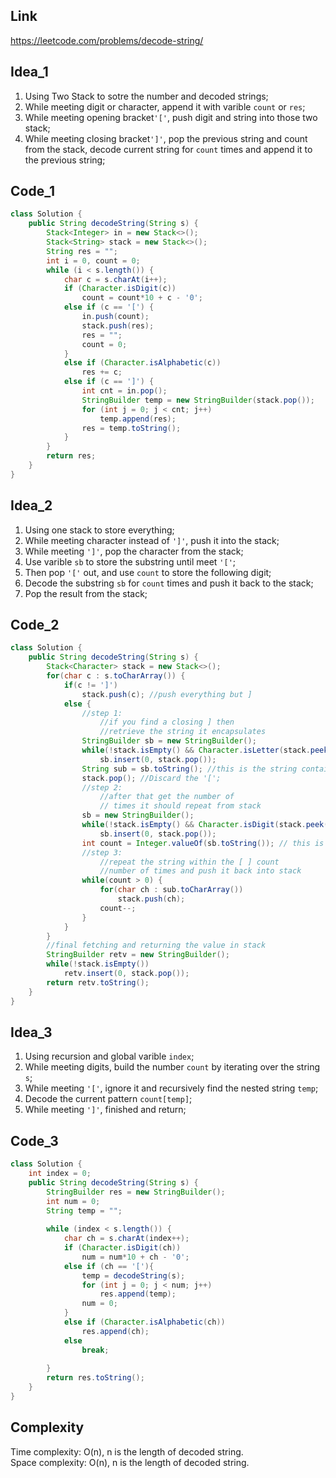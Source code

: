 
## Link

https://leetcode.com/problems/decode-string/

## Idea_1

1. Using Two Stack to sotre the number and decoded strings;
2. While meeting digit or character, append it with varible ```count``` or ```res```;
3. While meeting opening bracket```'['```, push digit and string into those two stack;
4. While meeting closing bracket```']'```, pop the previous string  and count from the stack, decode current string for ```count``` times and append it to the previous string;

## Code_1

```java
class Solution {
    public String decodeString(String s) {
        Stack<Integer> in = new Stack<>();
        Stack<String> stack = new Stack<>();
        String res = "";
        int i = 0, count = 0;
        while (i < s.length()) {
            char c = s.charAt(i++);
            if (Character.isDigit(c))
                count = count*10 + c - '0';
            else if (c == '[') {
                in.push(count);
                stack.push(res);
                res = "";
                count = 0;
            }
            else if (Character.isAlphabetic(c))
                res += c;
            else if (c == ']') {
                int cnt = in.pop();
                StringBuilder temp = new StringBuilder(stack.pop());
                for (int j = 0; j < cnt; j++) 
                    temp.append(res);
                res = temp.toString();
            }
        }
        return res;
    }
}
```

## Idea_2

1. Using one stack to store everything;
2. While meeting character instead of ```']'```, push it into the stack;
3. While meeting ```']'```, pop the character from the stack;
4. Use varible ```sb``` to store the substring until meet ```'['```;
5. Then pop ```'['``` out, and use ```count``` to store the following digit;
6. Decode the substring ```sb``` for ```count``` times and push it back to the stack;
7. Pop the result from the stack;

## Code_2

```java
class Solution {
    public String decodeString(String s) {
        Stack<Character> stack = new Stack<>();
        for(char c : s.toCharArray()) {
            if(c != ']') 
                stack.push(c); //push everything but ]
            else {
                //step 1: 
                    //if you find a closing ] then 
                    //retrieve the string it encapsulates
                StringBuilder sb = new StringBuilder();
                while(!stack.isEmpty() && Character.isLetter(stack.peek()))
                    sb.insert(0, stack.pop());
                String sub = sb.toString(); //this is the string contained in [ ]
                stack.pop(); //Discard the '[';
                //step 2: 
                    //after that get the number of
                    // times it should repeat from stack
                sb = new StringBuilder();
                while(!stack.isEmpty() && Character.isDigit(stack.peek()))
                    sb.insert(0, stack.pop());
                int count = Integer.valueOf(sb.toString()); // this is the number
                //step 3: 
                    //repeat the string within the [ ] count 
                    //number of times and push it back into stack
                while(count > 0) {
                    for(char ch : sub.toCharArray())  
                        stack.push(ch);
                    count--;
                }
            }
        }
        //final fetching and returning the value in stack 
        StringBuilder retv = new StringBuilder();
        while(!stack.isEmpty())
            retv.insert(0, stack.pop());
        return retv.toString();
    }
}
```

## Idea_3

1. Using recursion and global varible ```index```;
2. While meeting digits, build the number ```count``` by iterating over the string ```s```;
3. While meeting ```'['```, ignore it and recursively find the nested string ```temp```;
4. Decode the current pattern ```count[temp]```;
5. While meeting ```']'```, finished and return;
   

## Code_3

```java
class Solution {
    int index = 0;
    public String decodeString(String s) {
        StringBuilder res = new StringBuilder();
        int num = 0;
        String temp = "";
        
        while (index < s.length()) {
            char ch = s.charAt(index++);
            if (Character.isDigit(ch))
                num = num*10 + ch - '0';
            else if (ch == '['){
                temp = decodeString(s);
                for (int j = 0; j < num; j++)
                    res.append(temp);
                num = 0;
            }
            else if (Character.isAlphabetic(ch))
                res.append(ch);  
            else 
                break;
                
        }
        return res.toString();
    }
}
```


## Complexity

Time complexity: O(n), n is the length of decoded string.  
Space complexity: O(n), n is the length of decoded string. 
